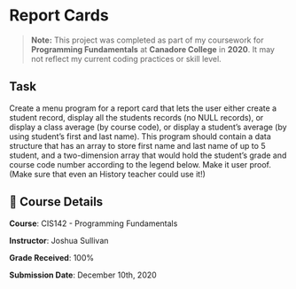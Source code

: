 # Report Cards

> **Note:** This project was completed as part of my coursework for **Programming Fundamentals** at **Canadore College** in **2020**.
> It may not reflect my current coding practices or skill level.

## Task
Create a menu program for a report card that lets the user either create a student record, display all the students records (no NULL records), or display a class average (by course code), or display a student’s average (by using student’s first and last name). This program should contain a data structure that has an array to store first name and last name of up to 5 student, and a two-dimension array that would hold the student’s grade and course code number according to the legend below. Make it user proof. (Make sure that even an History teacher could use it!)


## 📅 Course Details
**Course**: CIS142 - Programming Fundamentals

**Instructor**: Joshua Sullivan

**Grade Received**: 100%

**Submission Date**: December 10th, 2020
